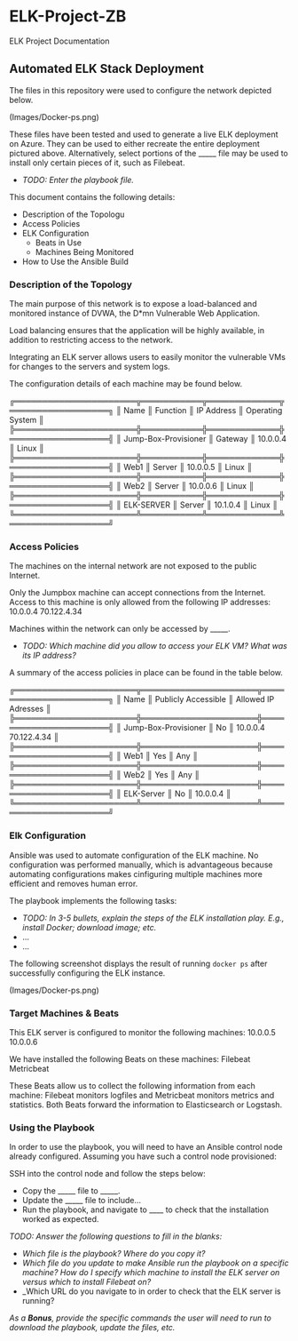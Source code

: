 # ELK-Project-ZB
ELK Project Documentation 
## Automated ELK Stack Deployment

The files in this repository were used to configure the network depicted below.

(Images/Docker-ps.png)

These files have been tested and used to generate a live ELK deployment on Azure. They can be used to either recreate the entire deployment pictured above. Alternatively, select portions of the _____ file may be used to install only certain pieces of it, such as Filebeat.

  - _TODO: Enter the playbook file._

This document contains the following details:
- Description of the Topologu
- Access Policies
- ELK Configuration
  - Beats in Use
  - Machines Being Monitored
- How to Use the Ansible Build


### Description of the Topology

The main purpose of this network is to expose a load-balanced and monitored instance of DVWA, the D*mn Vulnerable Web Application.

Load balancing ensures that the application will be highly available, in addition to restricting access to the network.

Integrating an ELK server allows users to easily monitor the vulnerable VMs for changes to the servers and system logs.

The configuration details of each machine may be found below.

╔══════════════════════╦═══════════╦═════════════╦══════════════════╗
║                Name  ║ Function  ║ IP Address  ║ Operating System ║
╠══════════════════════╬═══════════╬═════════════╬══════════════════╣
║ Jump-Box-Provisioner ║ Gateway   ║ 10.0.0.4    ║ Linux            ║
╠══════════════════════╬═══════════╬═════════════╬══════════════════╣
║ Web1                 ║ Server    ║ 10.0.0.5    ║ Linux            ║
╠══════════════════════╬═══════════╬═════════════╬══════════════════╣
║ Web2                 ║ Server    ║ 10.0.0.6    ║ Linux            ║
╠══════════════════════╬═══════════╬═════════════╬══════════════════╣
║ ELK-SERVER           ║ Server    ║ 10.1.0.4    ║ Linux            ║
╚══════════════════════╩═══════════╩═════════════╩══════════════════╝

### Access Policies

The machines on the internal network are not exposed to the public Internet. 

Only the Jumpbox machine can accept connections from the Internet. Access to this machine is only allowed from the following IP addresses:
10.0.0.4
70.122.4.34

Machines within the network can only be accessed by _____.
- _TODO: Which machine did you allow to access your ELK VM? What was its IP address?_

A summary of the access policies in place can be found in the table below.

╔══════════════════════╦═════════════════════╦══════════════════════╗
║ Name                 ║ Publicly Accessible ║ Allowed IP Adresses  ║
╠══════════════════════╬═════════════════════╬══════════════════════╣
║ Jump-Box-Provisioner ║ No                  ║ 10.0.0.4 70.122.4.34 ║
╠══════════════════════╬═════════════════════╬══════════════════════╣
║ Web1                 ║ Yes                 ║ Any                  ║
╠══════════════════════╬═════════════════════╬══════════════════════╣
║ Web2                 ║ Yes                 ║ Any                  ║
╠══════════════════════╬═════════════════════╬══════════════════════╣
║ ELK-Server           ║ No                  ║ 10.0.0.4             ║
╚══════════════════════╩═════════════════════╩══════════════════════╝

### Elk Configuration

Ansible was used to automate configuration of the ELK machine. No configuration was performed manually, which is advantageous because automating configurations makes cinfiguring multiple machines more efficient and removes human error.

The playbook implements the following tasks:
- _TODO: In 3-5 bullets, explain the steps of the ELK installation play. E.g., install Docker; download image; etc._
- ...
- ...

The following screenshot displays the result of running `docker ps` after successfully configuring the ELK instance.

(Images/Docker-ps.png)

### Target Machines & Beats
This ELK server is configured to monitor the following machines:
10.0.0.5
10.0.0.6

We have installed the following Beats on these machines:
Filebeat 
Metricbeat

These Beats allow us to collect the following information from each machine:
Filebeat monitors logfiles and Metricbeat monitors metrics and statistics. Both Beats forward the information to Elasticsearch or Logstash.

### Using the Playbook
In order to use the playbook, you will need to have an Ansible control node already configured. Assuming you have such a control node provisioned: 

SSH into the control node and follow the steps below:
- Copy the _____ file to _____.
- Update the _____ file to include...
- Run the playbook, and navigate to ____ to check that the installation worked as expected.

_TODO: Answer the following questions to fill in the blanks:_
- _Which file is the playbook? Where do you copy it?_
- _Which file do you update to make Ansible run the playbook on a specific machine? How do I specify which machine to install the ELK server on versus which to install Filebeat on?_
- _Which URL do you navigate to in order to check that the ELK server is running?

_As a **Bonus**, provide the specific commands the user will need to run to download the playbook, update the files, etc._
